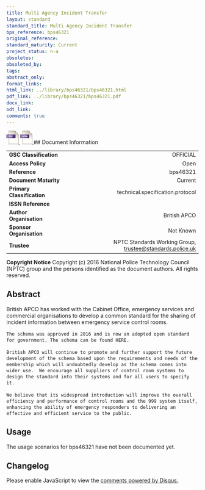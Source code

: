```yaml
---
title: Multi Agency Incident Transfer
layout: standard
standard_title: Multi Agency Incident Transfer
bps_reference: bps46321
original_reference: 
standard_maturity: Current
project_status: n-a
obsoletes: 
obsoleted_by: 
tags: 
abstract_only:
format_links:
html_link: ../library/bps46321/bps46321.html
pdf_link: ../library/bps46321/bps46321.pdf
docx_link: 
odt_link: 
comments: true
---
```



<a target="_blank" href="../library/bps46321/bps46321.pdf">
    <img src="../images/pdf@0.5x.png" alt="pdf link" title="pdf link" style="max-height:35px;">
</a>

<a target="_blank" href="../library/bps46321/bps46321.html">
    <img src="../images/html@0.5x.png" alt="html link" title="html link" style="max-height:35px;">
</a>
## Document Information

|||
| :------- | ------: |
| **GSC Classification**     | OFFICIAL |
| **Access Policy**          | Open |
| **Reference**              | bps46321  |
| **Document Maturity**      | Current |
| **Primary Classification** | technical.specification.protocol |
| **ISSN Reference**         |  |
| **Author Organisation**    |British APCO|
| **Sponsor Organisation**   |Not Known|
| **Trustee**                | NPTC Standards Working Group, <a href="mailto:trustee@standards.police.uk?subject=bps46321 Multi Agency Incident Transfer">trustee@standards.police.uk |

**Copyright Notice**
Copyright (c) 2016 National Police Technology Council (NPTC) group and the persons identified as the document authors. All rights reserved.

## Abstract
British APCO has worked with the Cabinet Office, emergency services and commercial organisations to develop a common standard for the sharing of incident information between emergency service control rooms.
    
    The schema was approved in 2016 and is now an adopted open standard for government. The schema can be found HERE.
    
    British APCO will continue to promote and further support the future development of the schema based upon the requirements and needs of the membership which will undoubtedly develop as the schema comes into wider use.  We encourage all suppliers of control room systems to design the standard into their systems and for all users to specify it.
    
    We believe that its widespread introduction will improve the overall efficiency and performance of control rooms and the 999 system itself, enhancing the ability of emergency responders to delivering an effective and efficient service to the public.
        
## Usage
The usage scenarios for bps46321 have not been documented yet.

## Changelog

<div id="disqus_thread"></div>
<script>

/**
*  RECOMMENDED CONFIGURATION VARIABLES: EDIT AND UNCOMMENT THE SECTION BELOW TO INSERT DYNAMIC VALUES FROM YOUR PLATFORM OR CMS.
*  LEARN WHY DEFINING THESE VARIABLES IS IMPORTANT: https://disqus.com/admin/universalcode/#configuration-variables*/
/*
var disqus_config = function () {
this.page.url = PAGE_URL;  // Replace PAGE_URL with your page's canonical URL variable
this.page.identifier = PAGE_IDENTIFIER; // Replace PAGE_IDENTIFIER with your page's unique identifier variable
};
*/
(function() { // DON'T EDIT BELOW THIS LINE
var d = document, s = d.createElement('script');
s.src = 'https://nptcstandards.disqus.com/embed.js';
s.setAttribute('data-timestamp', +new Date());
(d.head || d.body).appendChild(s);
})();
</script>
<noscript>Please enable JavaScript to view the <a href="https://disqus.com/?ref_noscript">comments powered by Disqus.</a></noscript>

